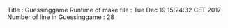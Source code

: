 Title : Guessinggame
Runtime of make file : Tue Dec 19 15:24:32 CET 2017
Number of line in Guessinggame : 28 
